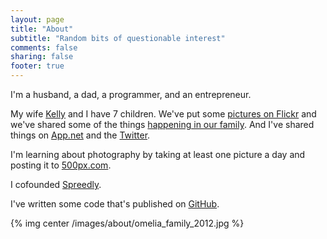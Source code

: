 ```yaml
---
layout: page
title: "About"
subtitle: "Random bits of questionable interest"
comments: false
sharing: false
footer: true
---
```

I'm a husband, a dad, a programmer, and an entrepreneur.

My wife [Kelly](http://kellyomelia.com) and I have 7 children.  We've put some [pictures on Flickr](http://www.flickr.com/photos/omelia/) and we've shared some of the things [happening in our family](http://omeliaramble.com).  And I've shared things on [App.net](https://alpha.app.net/duff) and the [Twitter](http://twitter.com/duffomelia).

I'm learning about photography by taking at least one picture a day and posting it to [500px.com](http://500px.com/duff).

I cofounded [Spreedly](http://spreedly.com).

I've written some code that's published on [GitHub](http://github.com/duff).

{% img center /images/about/omelia_family_2012.jpg %}


